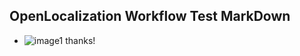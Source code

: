 ## OpenLocalization Workflow Test MarkDown
* ![image1](.\a9b60e37-6d91-4adb-be4a-c013881624a1.PNG) 
thanks!